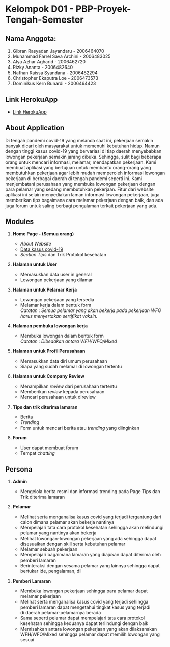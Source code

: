 # Kelompok D01 - PBP-Proyek-Tengah-Semester  

## Nama Anggota:  
  
1. Gibran Rasyadan Jayandaru        -   2006464070  
2. Muhammad Farrel Sava Archini     -   2006483025  
3. Alya Azhar Agharid               -   2006462720 
4. Rizky Ananta                     -   2006482640  
5. Nafhan Raissa Syandana           -   2006482294  
6. Christopher Ekaputra Loe         -   2006473573  
7. Dominikus Kern Bunardi           -   2006464423  

## Link HerokuApp  
- [Link HerokuApp](https://web-d01.herokuapp.com/)  

## About Application  

Di tengah pandemi covid-19 yang melanda saat ini, pekerjaan semakin banyak dicari oleh masyarakat untuk memenuhi kebutuhan hidup. Namun dengan tinggi kasus covid-19 yang bervariasi di tiap daerah menyebabkan lowongan pekerjaan semakin jarang dibuka. Sehingga, sulit bagi beberapa orang untuk mencari informasi, melamar, mendapatkan pekerjaan. Kami membuat aplikasi yang bertujuan untuk membantu orang-orang yang membutuhkan pekerjaan agar lebih mudah memperoleh informasi lowongan pekerjaan di berbagai daerah di tengah pandemi seperti ini. Kami menjembatani perusahaan yang membuka lowongan pekerjaan dengan para pelamar yang sedang membutuhkan pekerjaan. Fitur dari website aplikasi ini selain menyediakan laman informasi lowongan pekerjaan, juga memberikan tips bagaimana cara melamar pekerjaan dengan baik, dan ada juga forum untuk saling berbagi pengalaman terkait pekerjaan yang ada.  

## Modules  

1. **Home Page - (Semua orang)**  
    - _About Website_  
    - [Data kasus covid-19](https://kawalcorona.com/api/)  
    - _Section Tips_ dan Trik Protokol kesehatan  
  

2. **Halaman untuk User**  
    - Memasukkan data user in general  
    - Lowongan pekerjaan yang dilamar  
  

3. **Halaman untuk Pelamar Kerja**  
    - Lowongan pekerjaan yang tersedia  
    - Melamar kerja dalam bentuk form  
     _Catatan : Semua pelamar yang akan bekerja pada pekerjaan WFO harus menyertakan sertifikat vaksin._  
  

4. **Halaman pembuka lowongan kerja**  
    - Membuka lowongan dalam bentuk form  
     _Catatan : Dibedakan antara WFH/WFO/Mixed_
  

5. **Halaman untuk Profil Perusahaan**  
    - Memasukkan data diri umum perusahaan  
    - Siapa yang sudah melamar di lowongan tertentu  
  

6. **Halaman untuk Company Review**  
    - Menampilkan _review_ dari perusahaan tertentu  
    - Memberikan _review_ kepada perusahaan  
    - Mencari perusahaan untuk direview  
      

7. **Tips dan trik diterima lamaran**  
    - Berita  
    - _Trending_  
    - Form untuk mencari berita atau _trending_ yang diinginkan  
  

8. **Forum**  
    - User dapat membuat forum  
    - Tempat _chatting_  

## Persona  

1. **Admin**  
    - Mengelola berita resmi dan informasi trending pada Page Tips dan Trik diterima lamaran  
  

2. **Pelamar**  
    - Melihat serta menganalisa kasus covid yang terjadi tergantung dari calon dimana pelamar akan bekerja nantinya  
    - Mempelajari tata cara protokol kesehatan sehingga akan melindungi pelamar yang nantinya akan bekerja  
    - Melihat lowongan-lowongan pekerjaan yang ada sehingga dapat disesuaikan dengan skill serta kebutuhan pelamar  
    - Melamar sebuah pekerjaan  
    - Mempelajari bagaimana lamaran yang diajukan dapat diterima oleh pemberi lamaran  
    - Berinteraksi dengan sesama pelamar yang lainnya sehingga dapat bertukar ide, pengalaman, dll  
  

3. **Pemberi Lamaran**  
    - Membuka lowongan pekerjaan sehingga para pelamar dapat melamar pekerjaan  
    - Melihat serta menganalisa kasus covid yang terjadi sehingga pemberi lamaran dapat mengetahui tingkat kasus yang terjadi  
      di daerah pelamar-pelamarnya berada  
    - Sama seperti pelamar dapat mempelajari tata cara protokol kesehatan sehingga keduanya dapat terlindungi dengan baik  
    - Memisahkan antara lowongan pekerjaan yang akan dilaksanakan WFH/WFO/Mixed sehingga pelamar dapat memilih lowongan yang sesuai  
